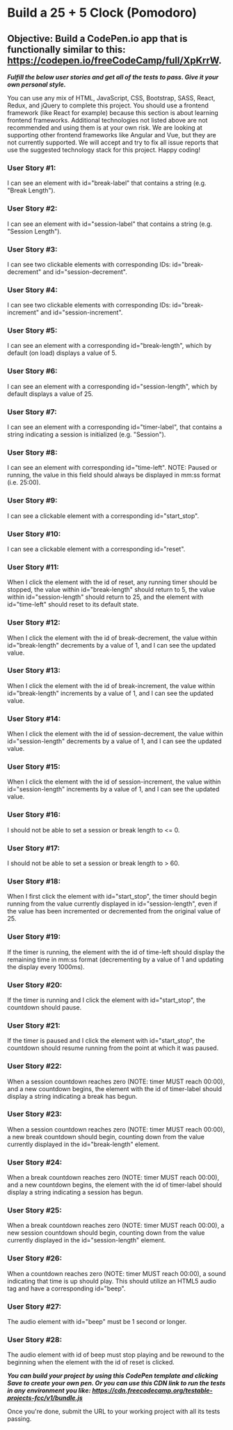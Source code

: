 # Build a 25 + 5 Clock (Pomodoro)

## Objective: Build a CodePen.io app that is functionally similar to this: https://codepen.io/freeCodeCamp/full/XpKrrW.

**_Fulfill the below user stories and get all of the tests to pass. Give it your own personal style._**

You can use any mix of HTML, JavaScript, CSS, Bootstrap, SASS, React, Redux, and jQuery to complete this project. You should use a frontend framework (like React for example) because this section is about learning frontend frameworks. Additional technologies not listed above are not recommended and using them is at your own risk. We are looking at supporting other frontend frameworks like Angular and Vue, but they are not currently supported. We will accept and try to fix all issue reports that use the suggested technology stack for this project. Happy coding!

### User Story #1:

I can see an element with id="break-label" that contains a string (e.g. "Break Length").

### User Story #2:

I can see an element with id="session-label" that contains a string (e.g. "Session Length").

### User Story #3:

I can see two clickable elements with corresponding IDs: id="break-decrement" and id="session-decrement".

### User Story #4:

I can see two clickable elements with corresponding IDs: id="break-increment" and id="session-increment".

### User Story #5:

I can see an element with a corresponding id="break-length", which by default (on load) displays a value of 5.

### User Story #6:

I can see an element with a corresponding id="session-length", which by default displays a value of 25.

### User Story #7:

I can see an element with a corresponding id="timer-label", that contains a string indicating a session is initialized (e.g. "Session").

### User Story #8:

I can see an element with corresponding id="time-left". NOTE: Paused or running, the value in this field should always be displayed in mm:ss format (i.e. 25:00).

### User Story #9:

I can see a clickable element with a corresponding id="start_stop".

### User Story #10:

I can see a clickable element with a corresponding id="reset".

### User Story #11:

When I click the element with the id of reset, any running timer should be stopped, the value within id="break-length" should return to 5, the value within id="session-length" should return to 25, and the element with id="time-left" should reset to its default state.

### User Story #12:

When I click the element with the id of break-decrement, the value within id="break-length" decrements by a value of 1, and I can see the updated value.

### User Story #13:

When I click the element with the id of break-increment, the value within id="break-length" increments by a value of 1, and I can see the updated value.

### User Story #14:

When I click the element with the id of session-decrement, the value within id="session-length" decrements by a value of 1, and I can see the updated value.

### User Story #15:

When I click the element with the id of session-increment, the value within id="session-length" increments by a value of 1, and I can see the updated value.

### User Story #16:

I should not be able to set a session or break length to <= 0.

### User Story #17:

I should not be able to set a session or break length to > 60.

### User Story #18:

When I first click the element with id="start_stop", the timer should begin running from the value currently displayed in id="session-length", even if the value has been incremented or decremented from the original value of 25.

### User Story #19:

If the timer is running, the element with the id of time-left should display the remaining time in mm:ss format (decrementing by a value of 1 and updating the display every 1000ms).

### User Story #20:

If the timer is running and I click the element with id="start_stop", the countdown should pause.

### User Story #21:

If the timer is paused and I click the element with id="start_stop", the countdown should resume running from the point at which it was paused.

### User Story #22:

When a session countdown reaches zero (NOTE: timer MUST reach 00:00), and a new countdown begins, the element with the id of timer-label should display a string indicating a break has begun.

### User Story #23:

When a session countdown reaches zero (NOTE: timer MUST reach 00:00), a new break countdown should begin, counting down from the value currently displayed in the id="break-length" element.

### User Story #24:

When a break countdown reaches zero (NOTE: timer MUST reach 00:00), and a new countdown begins, the element with the id of timer-label should display a string indicating a session has begun.

### User Story #25:

When a break countdown reaches zero (NOTE: timer MUST reach 00:00), a new session countdown should begin, counting down from the value currently displayed in the id="session-length" element.

### User Story #26:

When a countdown reaches zero (NOTE: timer MUST reach 00:00), a sound indicating that time is up should play. This should utilize an HTML5 audio tag and have a corresponding id="beep".

### User Story #27:

The audio element with id="beep" must be 1 second or longer.

### User Story #28:

The audio element with id of beep must stop playing and be rewound to the beginning when the element with the id of reset is clicked.

**_You can build your project by using this CodePen template and clicking Save to create your own pen. Or you can use this CDN link to run the tests in any environment you like: https://cdn.freecodecamp.org/testable-projects-fcc/v1/bundle.js_**

Once you're done, submit the URL to your working project with all its tests passing.

